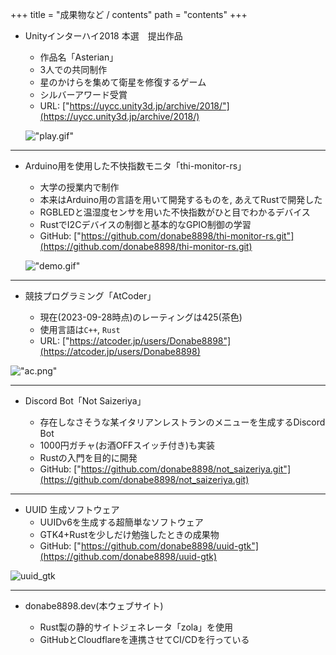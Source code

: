 +++
title = "成果物など / contents"
path = "contents"
+++


+ Unityインターハイ2018 本選　提出作品

    - 作品名「Asterian」
    - 3人での共同制作
    - 星のかけらを集めて衛星を修復するゲーム
    - シルバーアワード受賞
    - URL: ["https://uycc.unity3d.jp/archive/2018/"](https://uycc.unity3d.jp/archive/2018/)

    !["play.gif"](/Asterial.gif)

---

- Arduino用を使用した不快指数モニタ「thi-monitor-rs」

    - 大学の授業内で制作
    - 本来はArduino用の言語を用いて開発するものを, あえてRustで開発した
    - RGBLEDと温湿度センサを用いた不快指数がひと目でわかるデバイス
    - RustでI2Cデバイスの制御と基本的なGPIO制御の学習
    - GitHub: ["https://github.com/donabe8898/thi-monitor-rs.git"](https://github.com/donabe8898/thi-monitor-rs.git)

    !["demo.gif"](/thi-monitor-rs.gif)

---

- 競技プログラミング「AtCoder」

    - 現在(2023-09-28時点)のレーティングは425(茶色)
    - 使用言語は`C++`, `Rust`
    - URL: ["https://atcoder.jp/users/Donabe8898"](https://atcoder.jp/users/Donabe8898)


!["ac.png"](/atcoder.png)


---

+ Discord Bot「Not Saizeriya」

    - 存在しなさそうな某イタリアンレストランのメニューを生成するDiscord Bot
    - 1000円ガチャ(お酒OFFスイッチ付き)も実装
    - Rustの入門を目的に開発
    - GitHub: ["https://github.com/donabe8898/not_saizeriya.git"](https://github.com/donabe8898/not_saizeriya.git)

---

+ UUID 生成ソフトウェア
    - UUIDv6を生成する超簡単なソフトウェア
    - GTK4+Rustを少しだけ勉強したときの成果物
    - GitHub: ["https://github.com/donabe8898/uuid-gtk"](https://github.com/donabe8898/uuid-gtk)

![uuid_gtk](/uuid.gif)


---

- donabe8898.dev(本ウェブサイト)

    - Rust製の静的サイトジェネレータ「zola」を使用
    - GitHubとCloudflareを連携させてCI/CDを行っている

